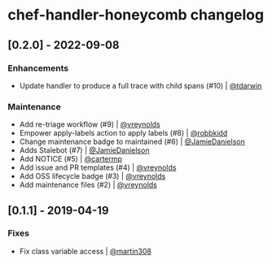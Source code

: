 # chef-handler-honeycomb changelog

## [0.2.0] - 2022-09-08

### Enhancements

- Update handler to produce a full trace with child spans (#10) | [@tdarwin](https://github.com/tdarwin)

### Maintenance

- Add re-triage workflow (#9) | [@vreynolds](https://github.com/vreynolds)
- Empower apply-labels action to apply labels (#8) | [@robbkidd](https://github.com/robbkidd)
- Change maintenance badge to maintained (#6) | [@JamieDanielson](https://github.com/JamieDanielson)
- Adds Stalebot (#7) | [@JamieDanielson](https://github.com/JamieDanielson)
- Add NOTICE (#5) | [@cartermp](https://github.com/cartermp)
- Add issue and PR templates (#4) | [@vreynolds](https://github.com/vreynolds)
- Add OSS lifecycle badge (#3) | [@vreynolds](https://github.com/vreynolds)
- Add maintenance files (#2) | [@vreynolds](https://github.com/vreynolds)

## [0.1.1] - 2019-04-19

### Fixes

- Fix class variable access | [@martin308](https://github.com/martin308)

